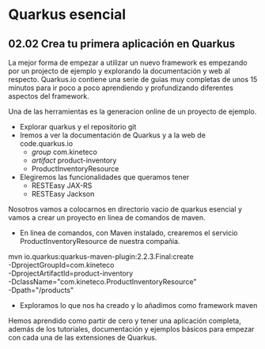 # Quarkus esencial
## 02.02 Crea tu primera aplicación en Quarkus

La mejor forma de empezar a utilizar un nuevo framework es empezando por un projecto de ejemplo y explorando
la documentación y web al respecto.
Quarkus.io contiene una serie de guias muy completas de unos 15 minutos para ir poco a poco aprendiendo y profundizando
diferentes aspectos del framework.

Una de las herramientas es la generacion online de un proyecto de ejemplo.

* Explorar quarkus y el repositorio git
* Iremos a ver la documentación de Quarkus y a la web de code.quarkus.io
  - *group* com.kineteco
  - *artifact* product-inventory
  - ProductInventoryResource
* Elegiremos las funcionalidades que queramos tener
  - RESTEasy JAX-RS
  - RESTEasy Jackson

Nosotros vamos a colocarnos en directorio vacio de quarkus esencial y vamos a crear un proyecto en linea de comandos de maven.
* En línea de comandos, con Maven instalado, crearemos el servicio ProductInventoryResource de nuestra compañia.


mvn io.quarkus:quarkus-maven-plugin:2.2.3.Final:create \
-DprojectGroupId=com.kineteco \
-DprojectArtifactId=product-inventory \
-DclassName="com.kineteco.ProductInventoryResource" \
-Dpath="/products"

* Exploramos lo que nos ha creado y lo añadimos como framework maven

Hemos aprendido como partir de cero y tener una aplicación completa, además de los tutoriales, documentación y ejemplos
básicos para empezar con cada una de las extensiones de Quarkus.